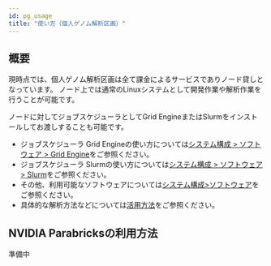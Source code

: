 ```yaml
---
id: pg_usage
title: "使い方（個人ゲノム解析区画）"
---
```



## 概要

現時点では、個人ゲノム解析区画は全て課金によるサービスでありノード貸しとなっています。
ノード上では通常のLinuxシステムとして開発作業や解析作業を行うことが可能です。

ノードに対してジョブスケジューラとしてGrid EngineまたはSlurmをインストールしてお渡しすることも可能です。


- ジョブスケジューラ Grid Engineの使い方については[システム構成 > ソフトウェア > Grid Engine](/software/grid_engine/)をご参照ください。
- ジョブスケジューラ Slurmの使い方については[システム構成 > ソフトウェア > Slurm](/software/slurm)をご参照ください。
- その他、利用可能なソフトウェアについては[システム構成>ソフトウェア](../software/software.md)をご参照ください。
- 具体的な解析方法などについては[活用方法](../advanced_guides/advanced_guide_2023.md)をご参照ください。


## NVIDIA Parabricksの利用方法

準備中

